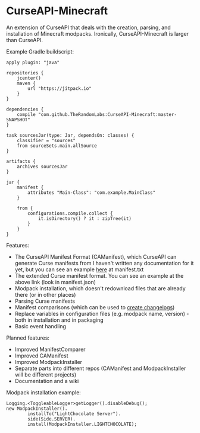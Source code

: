 # CurseAPI-Minecraft
An extension of CurseAPI that deals with the creation, parsing, and installation of Minecraft
modpacks. Ironically, CurseAPI-Minecraft is larger than CurseAPI.

Example Gradle buildscript:

	apply plugin: "java"

	repositories {
		jcenter()
		maven {
			url "https://jitpack.io"
		}
	}

	dependencies {
		compile "com.github.TheRandomLabs:CurseAPI-Minecraft:master-SNAPSHOT"
	}

	task sourcesJar(type: Jar, dependsOn: classes) {
		classifier = "sources"
		from sourceSets.main.allSource
	}

	artifacts {
		archives sourcesJar
	}

	jar {
		manifest {
			attributes "Main-Class": "com.example.MainClass"
		}

		from {
			configurations.compile.collect {
				it.isDirectory() ? it : zipTree(it)
			}
		}
	}


Features:
* The CurseAPI Manifest Format (CAManifest), which CurseAPI can generate Curse manifests from
I haven't written any documentation for it yet, but you can see an example
[here](https://github.com/TheRandomLabs/LightChocolate) at manifest.txt
* The extended Curse manifest format. You can see an example at the above link (look in manifest.json)
* Modpack installation, which doesn't redownload files that are already there (or in other places)
* Parsing Curse manifests
* Manifest comparisons (which can be used to
[create changelogs](https://github.com/TheRandomLabs/ChangelogGenerator))
* Replace variables in configuration files (e.g. modpack name, version) -
both in installation and in packaging
* Basic event handling

Planned features:
* Improved ManifestComparer
* Improved CAManifest
* Improved ModpackInstaller
* Separate parts into different repos (CAManifest and ModpackInstaller will be different projects)
* Documentation and a wiki

Modpack installation example:

	Logging.<ToggleableLogger>getLogger().disableDebug();
	new ModpackInstaller().
			installTo("LightChocolate Server").
			side(Side.SERVER).
			install(ModpackInstaller.LIGHTCHOCOLATE);
